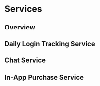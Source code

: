 # Services
## Overview



## Daily Login Tracking Service


## Chat Service


## In-App Purchase Service